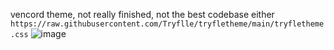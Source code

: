 vencord theme, not really finished, not the best codebase either `https://raw.githubusercontent.com/Tryflle/tryfletheme/main/tryfletheme.css`
![image](https://github.com/Tryflle/tryfletheme/assets/111710533/9aa0f7ad-c2c4-4adc-998c-06e2d6980139)

